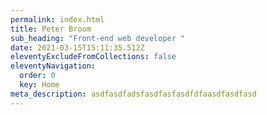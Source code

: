 ```yaml
---
permalink: index.html
title: Peter Broom
sub_heading: "Front-end web developer "
date: 2021-03-15T15:11:35.512Z
eleventyExcludeFromCollections: false
eleventyNavigation:
  order: 0
  key: Home
meta_description: asdfasdfadsfasdfasfasdfdfaasdfasdfasd
---
```

